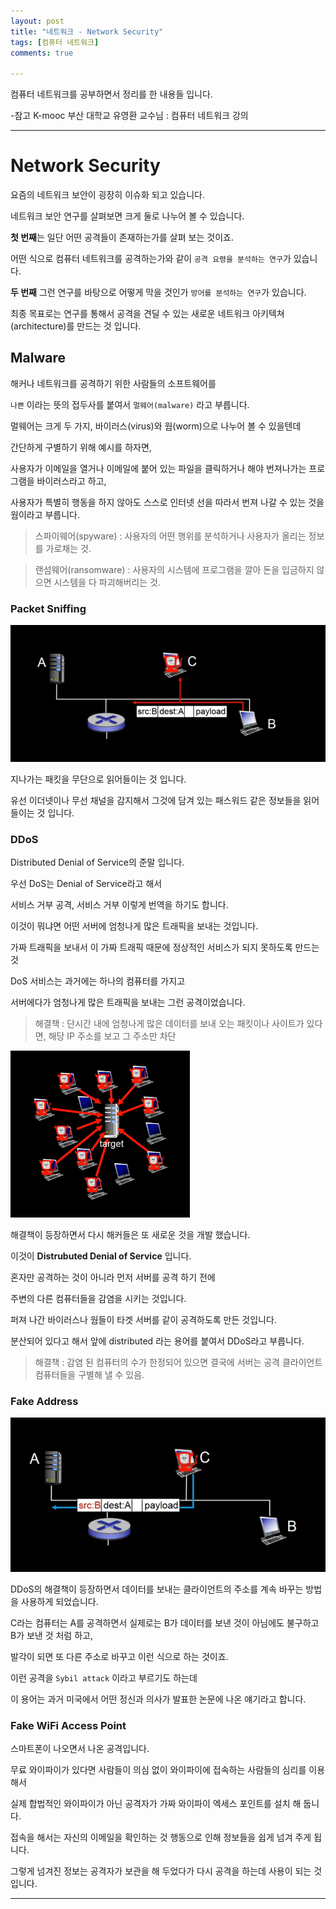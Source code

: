```yaml
---
layout: post
title: "네트워크 - Network Security"
tags: [컴퓨터 네트워크]
comments: true

---
```


컴퓨터 네트워크를 공부하면서 정리를 한 내용들 입니다.

-참고 K-mooc 부산 대학교 유영환 교수님 : 컴퓨터 네트워크 강의

---

# Network Security

요즘의 네트워크 보안이 굉장히 이슈화 되고 있습니다.

네트워크 보안 연구를 살펴보면 크게 둘로 나누어 볼 수 있습니다.

<strong>첫 번째</strong>는 일단 어떤 공격들이 존재하는가를 살펴 보는 것이죠. 

어떤 식으로 컴퓨터 네트워크를 공격하는가와 같이 `공격 요령을 분석하는 연구`가 있습니다.

<strong>두 번째</strong> 그런 연구를 바탕으로 어떻게 막을 것인가 `방어를 분석하는 연구`가 있습니다.

최종 목표로는 연구를 통해서 공격을 견딜 수 있는 새로운 네트워크 아키텍쳐(architecture)를 만드는 것 입니다.

## Malware

해커나 네트워크를 공격하기 위한 사람들의 소프트웨어를 

`나쁜` 이라는 뜻의 접두사를 붙여서 `멀웨어(malware)` 라고 부릅니다.

멀웨어는 크게 두 가지, 바이러스(virus)와 웜(worm)으로 나누어 볼 수 있을텐데 

간단하게 구별하기 위해 예시를 하자면,

사용자가 이메일을 열거나 이메일에 붙어 있는 파일을 클릭하거나 해야 번져나가는 프로그램을 바이러스라고 하고,

사용자가 특별히 행동을 하지 않아도 스스로 인터넷 선을 따라서 번져 나갈 수 있는 것을 웜이라고 부릅니다.

> 스파이웨어(spyware) : 사용자의 어떤 행위를 분석하거나 사용자가 올리는 정보를 가로채는 것.

> 랜섬웨어(ransomware) : 사용자의 시스템에 프로그램을 깔아 돈을 입금하지 않으면 시스템을 다 파괴해버리는 것.

### Packet Sniffing

<img src="https://raw.githubusercontent.com/junghyun100/junghyun100.github.io/master/images/1111/Sniffing.PNG">

지나가는 패킷을 무단으로 읽어들이는 것 입니다.

유선 이더넷이나 무선 채널을 감지해서 그것에 담겨 있는 패스워드 같은 정보들을 읽어 들이는 것 입니다.

### DDoS

Distributed Denial of Service의 준말 입니다.

우선 DoS는 Denial of Service라고 해서 

서비스 거부 공격, 서비스 거부 이렇게 번역을 하기도 합니다.

이것이 뭐냐면 어떤 서버에 엄청나게 많은 트래픽을 보내는 것입니다. 

가짜 트래픽을 보내서 이 가짜 트래픽 때문에 정상적인 서비스가 되지 못하도록 만드는 것

DoS 서비스는 과거에는 하나의 컴퓨터를 가지고 

서버에다가 엄청나게 많은 트래픽을 보내는 그런 공격이었습니다.

> 해결책 : 단시간 내에 엄청나게 많은 데이터를 보내 오는 패킷이나 사이트가 있다면, 해당 IP 주소를 보고 그 주소만 차단

<img src="https://raw.githubusercontent.com/junghyun100/junghyun100.github.io/master/images/1111/DDOs.PNG">

해결책이 등장하면서 다시 해커들은 또 새로운 것을 개발 했습니다.

이것이 <strong>Distrubuted Denial of Service</strong> 입니다.

혼자만 공격하는 것이 아니라 먼저 서버를 공격 하기 전에 

주변의 다른 컴퓨터들을 감염을 시키는 것입니다.

퍼져 나간 바이러스나 웜들이 타겟 서버를 같이 공격하도록 만든 것입니다.

분산되어 있다고 해서 앞에 distributed 라는 용어를 붙여서 DDoS라고 부릅니다.

> 해결책 : 감염 된 컴퓨터의 수가 한정되어 있으면 결국에 서버는 공격 클라이언트 컴퓨터들을 구별해 낼 수 있음.

### Fake Address

<img src="https://raw.githubusercontent.com/junghyun100/junghyun100.github.io/master/images/1111/Fake%20Address.PNG">

DDoS의 해결책이 등장하면서 데이터를 보내는 클라이언트의 주소를 계속 바꾸는 방법을 사용하게 되었습니다.

C라는 컴퓨터는 A를 공격하면서 실제로는 B가 데이터를 보낸 것이 아님에도 불구하고 B가 보낸 것 처럼 하고, 

발각이 되면 또 다른 주소로 바꾸고 이런 식으로 하는 것이죠.

이런 공격을 `Sybil attack` 이라고 부르기도 하는데 

이 용어는 과거 미국에서 어떤 정신과 의사가 발표한 논문에 나온 얘기라고 합니다.

### Fake WiFi Access Point

스마트폰이 나오면서 나온 공격입니다.

무료 와이파이가 있다면 사람들이 의심 없이 와이파이에 접속하는 사람들의 심리를 이용해서 

실제 합법적인 와이파이가 아닌 공격자가 가짜 와이파이 엑세스 포인트를 설치 해 둡니다.

접속을 해서는 자신의 이메일을 확인하는 것 행동으로 인해 정보들을 쉽게 넘겨 주게 됩니다.

그렇게 넘겨진 정보는 공격자가 보관을 해 두었다가 다시 공격을 하는데 사용이 되는 것 입니다.

---

